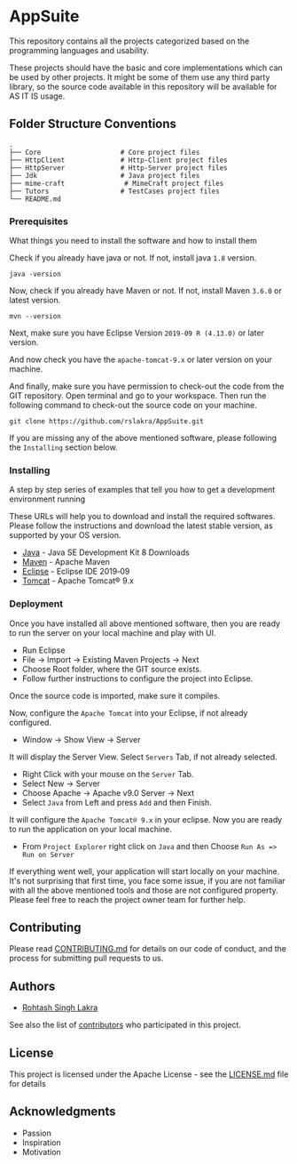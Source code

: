 AppSuite
=========

This repository contains all the projects categorized based on the programming languages and usability.

These projects should have the basic and core implementations which can be used by other projects.
It might be some of them use any third party library, so the source code available in this repository will be available 
for AS IT IS usage.

## Folder Structure Conventions
    .
    ├── Core                    # Core project files
    ├── HttpClient              # Http-Client project files
    ├── HttpServer              # Http-Server project files
    ├── Jdk                     # Java project files
    ├── mime-craft               # MimeCraft project files
    ├── Tutors                  # TestCases project files
    └── README.md


### Prerequisites

What things you need to install the software and how to install them

Check if you already have java or not. If not, install java ``1.8`` version.

```
java -version
```

Now, check if you already have Maven or not. If not, install Maven ``3.6.0`` or 
latest version.

```
mvn --version
```

Next, make sure you have Eclipse Version ``2019-09 R (4.13.0)`` or later version.

And now check you have the ``apache-tomcat-9.x`` or later version on your 
machine.


And finally, make sure you have permission to check-out the code from the GIT 
repository. Open terminal and go to your workspace. Then run the following 
command to check-out the source code on your machine.

```
git clone https://github.com/rslakra/AppSuite.git
```


If you are missing any of the above mentioned software, please following the 
``Installing`` section below.


### Installing

A step by step series of examples that tell you how to get a development 
environment running

These URLs will help you to download and install the required softwares.
Please follow the instructions and download the latest stable version, as 
supported by your OS version.

* [Java](https://www.oracle.com/technetwork/java/javase/downloads/jdk8-downloads-2133151.html) - Java SE Development Kit 8 Downloads
* [Maven](https://maven.apache.org/download.cgi) - Apache Maven
* [Eclipse](https://www.eclipse.org/downloads/) - Eclipse IDE 2019‑09
* [Tomcat](https://tomcat.apache.org/download-90.cgi) - Apache Tomcat® 9.x


### Deployment

Once you have installed all above mentioned software, then you are ready 
to run the server on your local machine and play with UI.

* Run Eclipse
* File -> Import -> Existing Maven Projects -> Next
* Choose Root folder, where the GIT source exists.
* Follow further instructions to configure the project into Eclipse.

Once the source code is imported, make sure it compiles.

Now, configure the ``Apache Tomcat`` into your Eclipse, if not already configured.

* Window -> Show View -> Server

It will display the Server View. Select ``Servers`` Tab, if not already selected.

* Right Click with your mouse on the ``Server`` Tab.
* Select New -> Server
* Choose Apache -> Apache v9.0 Server -> Next
* Select ``Java`` from Left and press ``Add`` and then Finish.

It will configure the ``Apache Tomcat® 9.x`` in your eclipse.
Now you are ready to run the application on your local machine.

* From ``Project Explorer`` right click on ``Java`` and then Choose ``Run As => Run on Server``


If everything went well, your application will start locally on your machine.
It's not surprising that first time, you face some issue, if you are not familiar 
with all the above mentioned tools and those are not configured property.
Please feel free to reach the project owner team for further help.


## Contributing

Please read [CONTRIBUTING.md](https://github.com/rslakra/AppSuite/blob/master/CONTRIBUTING.md) for details on our code of 
conduct, and the process for submitting pull requests to us.


## Authors

* [Rohtash Singh Lakra](https://github.com/rslakra)

See also the list of [contributors](https://github.com/rslakra/AppSuite/contributors) who participated in this project.

## License

This project is licensed under the Apache License - see the [LICENSE.md](https://github.com/rslakra/AppSuite/LICENSE.md) file for details

## Acknowledgments

* Passion
* Inspiration
* Motivation
